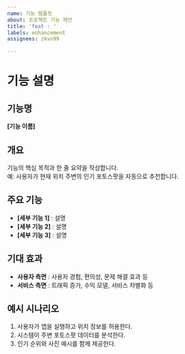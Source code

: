 ```yaml
---
name: 기능 템플릿
about: 프로젝트 기능 제안
title: 'feat : '
labels: enhancement
assignees: zkvn99

---
```


# 기능 설명

## 기능명
**[기능 이름]**

## 개요
기능의 핵심 목적과 한 줄 요약을 작성합니다.  
예: 사용자가 현재 위치 주변의 인기 포토스팟을 자동으로 추천합니다.

## 주요 기능
- **[세부 기능 1]** : 설명
- **[세부 기능 2]** : 설명
- **[세부 기능 3]** : 설명

## 기대 효과
- **사용자 측면** : 사용자 경험, 편의성, 문제 해결 효과 등
- **서비스 측면** : 트래픽 증가, 수익 모델, 서비스 차별화 등

## 예시 시나리오
1. 사용자가 앱을 실행하고 위치 정보를 허용한다.
2. 시스템이 주변 포토스팟 데이터를 분석한다.
3. 인기 순위와 사진 예시를 함께 제공한다.
